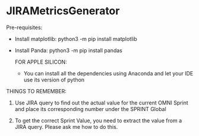 # JIRAMetricsGenerator

Pre-requisites:
- Install matplotlib: python3 -m pip install matplotlib
- Install Panda: python3 -m pip install pandas
  
  FOR APPLE SILICON:
    - You can install all the dependencies using Anaconda
      and let your IDE use its version of python

THINGS TO REMEMBER:
1. Use JIRA query to find out the actual value for the current OMNI Sprint
   and place its corresponding number under the SPRINT Global 
   
2. To get the correct Sprint Value, you need to extract the value from a JIRA query.
   Please ask me how to do this.
